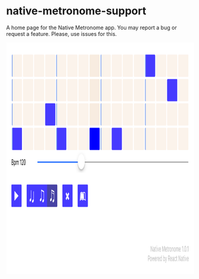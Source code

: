 # native-metronome-support

A home page for the Native Metronome app. You may report a bug or request a feature. Please, use issues for this.

<img height="621" width="1104" src="assets/appStorePreview.png"/>
